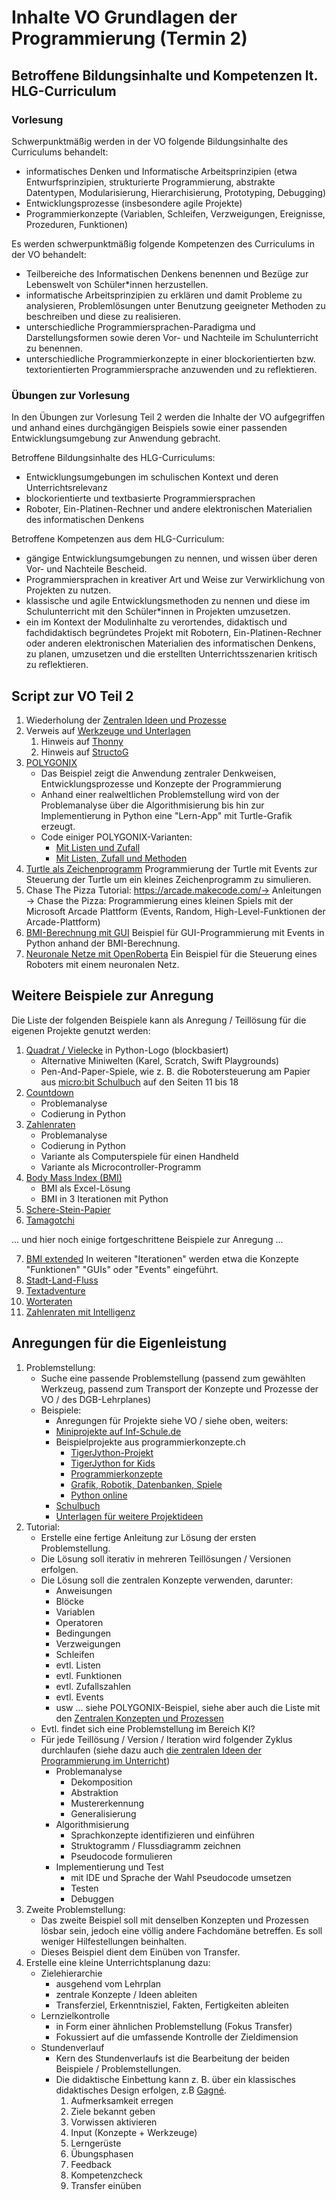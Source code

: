 # Inhalte VO Grundlagen der Programmierung (Termin 2)

## Betroffene Bildungsinhalte und Kompetenzen lt. HLG-Curriculum

### Vorlesung
Schwerpunktmäßig werden in der VO folgende Bildungsinhalte des Curriculums behandelt:

* informatisches Denken und Informatische Arbeitsprinzipien (etwa Entwurfsprinzipien, strukturierte Programmierung, abstrakte Datentypen, Modularisierung, Hierarchisierung, Prototyping, Debugging)
* Entwicklungsprozesse (insbesondere agile Projekte)
* Programmierkonzepte (Variablen, Schleifen, Verzweigungen, Ereignisse, Prozeduren, Funktionen)

Es werden schwerpunktmäßig folgende Kompetenzen des Curriculums in der VO behandelt: 

* Teilbereiche des Informatischen Denkens benennen und Bezüge zur Lebenswelt von Schüler*innen herzustellen.
* informatische Arbeitsprinzipien zu erklären und damit Probleme zu analysieren, Problemlösungen unter Benutzung geeigneter Methoden zu beschreiben und diese zu realisieren.
* unterschiedliche Programmiersprachen-Paradigma und Darstellungsformen sowie deren Vor- und Nachteile im Schulunterricht zu benennen.
* unterschiedliche Programmierkonzepte in einer blockorientierten bzw. textorientierten Programmiersprache anzuwenden und zu reflektieren. 

### Übungen zur Vorlesung
In den Übungen zur Vorlesung Teil 2 werden die Inhalte der VO aufgegriffen und anhand eines durchgängigen Beispiels sowie einer passenden Entwicklungsumgebung zur Anwendung gebracht.

Betroffene Bildungsinhalte des HLG-Curriculums:

* Entwicklungsumgebungen im schulischen Kontext und deren Unterrichtsrelevanz
* blockorientierte und textbasierte Programmiersprachen
* Roboter, Ein-Platinen-Rechner und andere elektronischen Materialien des informatischen Denkens

Betroffene Kompetenzen aus dem HLG-Curriculum:

* gängige Entwicklungsumgebungen zu nennen, und wissen über deren Vor- und Nachteile Bescheid.
* Programmiersprachen in kreativer Art und Weise zur Verwirklichung von Projekten zu nutzen.
* klassische und agile Entwicklungsmethoden zu nennen und diese im Schulunterricht mit den Schüler*innen in Projekten umzusetzen.
* ein im Kontext der Modulinhalte zu verortendes, didaktisch und fachdidaktisch begründetes Projekt mit Robotern, Ein-Platinen-Rechner oder anderen elektronischen Materialien des informatischen Denkens, zu planen, umzusetzen und die erstellten Unterrichtsszenarien kritisch zu reflektieren.

## Script zur VO Teil 2
1. Wiederholung der [Zentralen Ideen und Prozesse](../Didaktik/Zentrale-Ideen.md)
2. Verweis auf [Werkzeuge und Unterlagen](../Didaktik/Werkzeuge.md)
   1. Hinweis auf [Thonny](https://thonny.org)
   2. Hinweis auf [StructoG](https://dditools.inf.tu-dresden.de/dev/struktog/)
3. [POLYGONIX](../VO-Teil-1/GrundkonzepteProgrammierung/Polygonix/README.md) 
   - Das Beispiel zeigt die Anwendung zentraler Denkweisen, Entwicklungsprozesse und Konzepte der Programmierung
   - Anhand einer realweltlichen Problemstellung wird von der Problemanalyse über die Algorithmisierung bis hin zur Implementierung in Python eine "Lern-App" mit Turtle-Grafik erzeugt.
   - Code einiger POLYGONIX-Varianten:
      - [Mit Listen und Zufall](../VO-Teil-2/TurtleBeispiele/vieleckFarbenArray.py)
      - [Mit Listen, Zufall und Methoden](../VO-Teil-2/TurtleBeispiele/vieleckFarbenArrayMethoden.py)
4. [Turtle als Zeichenprogramm](../VO-Teil-2/TurtleBeispiele/eventsMitTurtle.py) Programmierung der Turtle mit Events zur Steuerung der Turtle um ein kleines Zeichenprogramm zu simulieren.
5. Chase The Pizza Tutorial: https://arcade.makecode.com/-> Anleitungen -> Chase the Pizza: Programmierung eines kleinen Spiels mit der Microsoft Arcade Plattform (Events, Random, High-Level-Funktionen der Arcade-Plattform)
6. [BMI-Berechnung mit GUI](../VO-Teil-2/BMI/BmiV7.py) Beispiel für GUI-Programmierung mit Events in Python anhand der BMI-Berechnung.
7. [Neuronale Netze mit OpenRoberta](../VO-Teil-2/OpenRobertaNN/) Ein Beispiel für die Steuerung eines Roboters mit einem neuronalen Netz.

## Weitere Beispiele zur Anregung
Die Liste der folgenden Beispiele kann als Anregung / Teillösung für die eigenen Projekte genutzt werden:

1. [Quadrat / Vielecke](../VO-Teil-1/GrundkonzepteProgrammierung/TurtleBeispiele/) in Python-Logo (blockbasiert)
   - Alternative Miniwelten (Karel, Scratch, Swift Playgrounds)
   - Pen-And-Paper-Spiele, wie z. B. die Robotersteuerung am Papier aus [micro:bit Schulbuch](https://microbit.eeducation.at/wiki/Hauptseite) auf den Seiten 11 bis 18
2. [Countdown](../VO-Teil-1/GrundkonzepteProgrammierung/Countdown/)
   - Problemanalyse
   - Codierung in Python
3. [Zahlenraten](../VO-Teil-1/GrundkonzepteProgrammierung/Zahlenraten/README.md)
   - Problemanalyse
   - Codierung in Python
   - Variante als Computerspiele für einen Handheld
   - Variante als Microcontroller-Programm
4. [Body Mass Index (BMI)](../VO-Teil-1/GrundkonzepteProgrammierung/BMI/README.md)
   - BMI als Excel-Lösung
   - BMI in 3 Iterationen mit Python
5. [Schere-Stein-Papier](../VO-Teil-1/GrundkonzepteProgrammierung/SchereSteinPapier/README.md)
6. [Tamagotchi](../VO-Teil-1/GrundkonzepteProgrammierung/Tamagotchi/README.md)

... und hier noch einige fortgeschrittene Beispiele zur Anregung ...

7. [BMI extended](./BMI/) In weiteren "Iterationen" werden etwa die Konzepte "Funktionen" "GUIs" oder "Events" eingeführt.
1. [Stadt-Land-Fluss](./StadtLandFluss/)
2. [Textadventure](./Textadventure/)
3.  [Worteraten](./Worteraten/)
4.  [Zahlenraten mit Intelligenz](./ZahlenratenKI/)

## Anregungen für die Eigenleistung
1. Problemstellung:
   - Suche eine passende Problemstellung (passend zum gewählten Werkzeug, passend zum Transport der Konzepte und Prozesse der VO / des DGB-Lehrplanes)
   - Beispiele:
     - Anregungen für Projekte siehe VO / siehe oben, weiters:
     - [Miniprojekte auf Inf-Schule.de](https://www.inf-schule.de/imperative-programmierung/python/projekte)
     - Beispielprojekte aus programmierkonzepte.ch
       - [TigerJython-Projekt](https://www.tigerjython.ch/de/tutorials)
       - [TigerJython for Kids](https://www.tigerjython4kids.ch)
       - [Programmierkonzepte](https://programmierkonzepte.ch)
       - [Grafik, Robotik, Datenbanken, Spiele](https://www.jython.ch)
       - [Python online](https://python-online.ch)
     - [Schulbuch](https://microbit.eeducation.at/wiki/Hauptseite)
     - [Unterlagen für weitere Projektideen](../../../Didaktik/README.md)
2. Tutorial:
   - Erstelle eine fertige Anleitung zur Lösung der ersten Problemstellung.
   - Die Lösung soll iterativ in mehreren Teillösungen / Versionen erfolgen.
   - Die Lösung soll die zentralen Konzepte verwenden, darunter:
     - Anweisungen
     - Blöcke
     - Variablen
     - Operatoren
     - Bedingungen
     - Verzweigungen
     - Schleifen
     - evtl. Listen
     - evtl. Funktionen
     - evtl. Zufallszahlen
     - evtl. Events
     - usw ... siehe POLYGONIX-Beispiel, siehe aber auch die Liste mit den [Zentralen Konzepten und Prozessen](../Didaktik/Zentrale-Ideen.md)
   - Evtl. findet sich eine Problemstellung im Bereich KI?
   - Für jede Teillösung / Version / Iteration wird folgender Zyklus durchlaufen (siehe dazu auch [die zentralen Ideen der Programmierung im Unterricht](../../../Didaktik/Zentrale-Ideen.md))
     - Problemanalyse
       - Dekomposition
       - Abstraktion
       - Mustererkennung
       - Generalisierung
     - Algorithmisierung
       - Sprachkonzepte identifizieren und einführen
       - Struktogramm / Flussdiagramm zeichnen
       - Pseudocode formulieren
     - Implementierung und Test
       - mit IDE und Sprache der Wahl Pseudocode umsetzen
       - Testen
       - Debuggen
3. Zweite Problemstellung:
   - Das zweite Beispiel soll mit denselben Konzepten und Prozessen lösbar sein, jedoch eine völlig andere Fachdomäne betreffen. Es soll weniger Hilfestellungen beinhalten.
   - Dieses Beispiel dient dem Einüben von Transfer.
4. Erstelle eine kleine Unterrichtsplanung dazu:
   - Zielehierarchie
     - ausgehend vom Lehrplan
     - zentrale Konzepte / Ideen ableiten
     - Transferziel, Erkenntnisziel, Fakten, Fertigkeiten ableiten
   - Lernzielkontrolle 
     - in Form einer ähnlichen Problemstellung (Fokus Transfer)
     - Fokussiert auf die umfassende Kontrolle der Zieldimension
   - Stundenverlauf
     - Kern des Stundenverlaufs ist die Bearbeitung der beiden Beispiele / Problemstellungen.
     - Die didaktische Einbettung kann z. B. über ein klassisches didaktisches Design erfolgen, z.B [Gagné](https://www.niu.edu/citl/resources/guides/instructional-guide/gagnes-nine-events-of-instruction.shtml).
        1. Aufmerksamkeit erregen
        2. Ziele bekannt geben
        3. Vorwissen aktivieren
        4. Input (Konzepte + Werkzeuge)
        5. Lerngerüste
        6. Übungsphasen
        7. Feedback
        8. Kompetenzcheck
        9. Transfer einüben